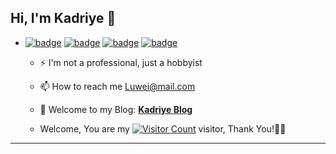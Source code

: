 
## Hi, I'm Kadriye   👋


- [![badge](https://img.shields.io/badge/知识库-Wiki-34ABE0?&style=flat-square)](https://wiki.1314047.xyz/)
  [![badge](https://img.shields.io/badge/友链%20%26%20导航站-Nav-yellow?&style=flat-square)](https://pan.1314047.xyz/)
  [![badge](https://img.shields.io/badge/博客-Digest-green?&style=flat-square)](https://blog.1314047.xyz/)
  [![badge](https://img.shields.io/badge/朋友圈-Memos-orange?&style=flat-square)](https://pyq.1314047.xyz/)

  - ⚡ I'm not a professional, just a hobbyist

  - 📫 How to reach me [Luwei@mail.com](mailto:Luwei@mail.com)

  - 🔭 Welcome to my Blog: [**Kadriye Blog**](https://blog.1314047.xyz)

  - Welcome, You are my [![Visitor Count](https://profile-counter.glitch.me/all-smile/count.svg)](https://pan.1314047.xyz/) visitor, Thank You!🎉🎉

    </a>

---


<!--

[![GitHub](https://img.shields.io/badge/dynamic/json?label=GitHub&query=%24.data.totalSubs&url=https%3A%2F%2Fapi.spencerwoo.com%2Fsubstats%2F%3Fsource%3Dgithub%26queryKey%3Dlinyuxuanlin&labelColor=555555&color=282c34&longCache=true?&style=flat-square)](https://github.com/K1314047)
[![知乎](https://img.shields.io/badge/dynamic/json?color=282c34&labelColor=0084ff&label=Zhihu&query=%24.data.totalSubs&url=https%3A%2F%2Fapi.spencerwoo.com%2Fsubstats%2F%3Fsource%3Dzhihu%26queryKey%3Dlinyuxuanlin&longCache=true?&style=flat-square)](https://www.zhihu.com/people/linyuxuanlin)
[![sspai](https://img.shields.io/badge/dynamic/json?label=sspai&query=%24.data.totalSubs&url=https%3A%2F%2Fapi.spencerwoo.com%2Fsubstats%2F%3Fsource%3Dsspai%26queryKey%3Dpower&color=282c34&labelColor=d71a1b&longCache=true?&style=flat-square)](https://sspai.com/u/power/)
[![bilibili](https://img.shields.io/badge/dynamic/json?labelColor=FE7398&label=bilibili&query=%24.data.totalSubs&url=https%3A%2F%2Fapi.spencerwoo.com%2Fsubstats%2F%3Fsource%3Dbilibili%26queryKey%3D349536948&color=282c34&longCache=true?&style=flat-square)](https://space.bilibili.com/349536948)

-->

<!--


**linyuxuanlin/linyuxuanlin** is a ✨ _special_ ✨ repository because its `README.md` (this file) appears on your GitHub profile.

Here are some ideas to get you started:


- 🌱 Current work at 

- 🔭 I’m currently working on ...
- 🌱 I’m currently learning ...
- 👯 I’m looking to collaborate on ...
- 🤔 I’m looking for help with ...
- 💬 Ask me about ...
- 📫 How to reach me: ...
- 😄 Pronouns: ...
- ⚡ Fun fact: ...
  -->

